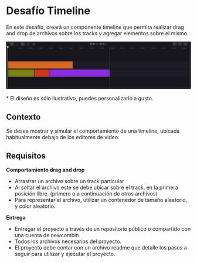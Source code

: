 # **Desafío Timeline**

En este desafío, creará un componente timeline que permita realizar drag and drop de archivos sobre los tracks y agregar elementos sobre el mismo.

![alt text](https://github.com/newcombin/devskillsComponent/blob/main/template.png "Diseño web")

\* El diseño es sólo ilustrativo, puedes personalizarlo a gusto.

## **Contexto**

Se desea mostrar y simular el comportamiento de una timeline, ubicada habitualmente debajo de los editores de video.

## **Requisitos**

**Comportamiento drag and drop**

- Arrastrar un archivo sobre un track particular
- Al soltar el archivo este se debe ubicar sobre el track, en la primera posición libre. (primero o a continuación de otros archivos)
- Para representar el archivo, utilizar un contenedor de tamaño aleatorio, y color aleatorio.

**Entrega**

- Entregar el proyecto a través de un repositorio público o compartido con una cuenta de newcombin
- Todos los archivos necesarios del proyecto.
- El proyecto debe contar con un archivo readme que detalle los pasos a seguir para utilizar y ejecutar el proyecto.

